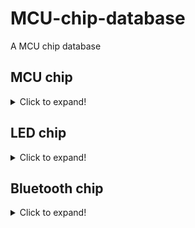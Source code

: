 # MCU-chip-database

A MCU chip database

## MCU chip
<details>
  <summary>Click to expand!</summary>

  ## Compatible MCU for SonixQMK

  | Company | MCU        | Rebrand company | Original Chip | Type         | Pin          |
  | ------- | ---------- | --------------- | ------------- |------------- | ------------ |
  | eVision | VS11K09A   | SONIX           | SN32F248      |ARM Cortex-M0 | LQFP 64 pins |
  | eVision | VS11K09A-1 | SONIX           | SN32F248B     |ARM Cortex-M0 | LQFP 64 pins |
  | eVision | VS11K13A   | SONIX           | SN32F268      |ARM Cortex-M0 | LQFP 48 pins |
  | eVision | VS11K15A   | SONIX           | SN32F268      |ARM Cortex-M0 | LQFP 48 pins |
  | eVision | VS11K16A   | SONIX           | SN32F268      |ARM Cortex-M0 | LQFP 48 pins |
  | eVision | VS11K17A   | SONIX           | SN32F268      |ARM Cortex-M0 | LQFP 48 pins |
  | eVision | VS11K20A   | SONIX           | SN32F268      |ARM Cortex-M0 | LQFP 48 pins |
  | HFD     | HFD2201KBA | SONIX           | SN32F248B     |ARM Cortex-M0 | LQFP 64 pins |
  | HFD     | HFD48KP500 | SONIX           | SN32F268      |ARM Cortex-M0 | LQFP 48 pins |
  | HFD     | HFD64KG800 | SONIX           | SN32F248B     |ARM Cortex-M0 | LQFP 64 pins |
  | HFD     | HFD7701KBA | SONIX           | SN32F248B     |ARM Cortex-M0 | LQFP 64 pins |
  | SONIX   | SN32F248   | No              |               |ARM Cortex-M0 | LQFP 64 pins |
  | SONIX   | SN32F248B  | No              |               |ARM Cortex-M0 | LQFP 64 pins |
  | SONIX   | SN32F268   | No              |               |ARM Cortex-M0 | LQFP 48 pins |
  |         |            |                 |               |              |              |
  
  ## Not Compatible MCU for SonixQMK

  | Company            | MCU           | Rebrand company | Original Chip | Type         | Pin          |
  | ------------------ | ------------- | --------------- | ------------- |------------- | ------------ |
  | eVision            | VS11K18A      | SONIX           | SN8P2267CF    |SONIX 8bit    | LQFP 48 pins |
  | eVision            | VS11K28A      | WCH             | CH555L        |Intel 8051    | LQFP 48 pins |
  | Beiying            | BYK816        | SinoWealth      | SH68F90       |Intel 8051    | LQFP 64 pins |
  | Beiying            | BYK830        | SinoWealth      | SH68F83       |Intel 8051    | LQFP 48 pins |
  | Beiying            | BYK916        | SinoWealth      | SH68F90       |Intel 8051    | LQFP 64 pins |
  | Nuvoton            | NUC121SC2AE   | No              |               |ARM Cortex-M0 | LQFP 64 pins |
  | Nuvoton            | NUC123        | No              |               |ARM Cortex-M0 | LQFP 48 pins |
  | Semitek            | SE32F08L64    | No              |               |ARM Cortex-M3 | LQFP 64 pins |
  | SinoWealth         | SH68F83       | No              |               |Intel 8051    | LQFP 48 pins |
  | SinoWealth         | SH68F90       | No              |               |Intel 8051    | LQFP 64 pins |
  | STMicroelectronics | STM32F072C8T6 | No              |               |ARM Cortex-M0 | LQFP 48 pins |
  | Unknown            | M103CB        | Nuvoton         | NUC123LD4AN   |ARM Cortex-M0 | LQFP 48 pins |
  |                    |               |                 |               |              |              |
</details>

## LED chip
<details>
  <summary>Click to expand!</summary>

  ## I2C Interface

  | Company | MCU        | Rebrand company | Original Chip |Type          | Pin          |
  | ------- | ---------- | --------------- | ------------- |------------- | ------------ |
  | eVision | VS12L03A   | SONIX           | SLED1734X     |LED Control   | SSOP 28 pins |
  | HFD     | HFD5501LCQ | SONIX           | SNLED27351J   |LED Control   | QFN 40 pins  |
  | Unknown | CKLED2001  | SONIX           | SNLED27351J   |LED Control   | QFN 40 pins  |
  | SONIX   | SLED1734X  | No              |               |LED Control   | SSOP 28 pins |
  | SONIX   | SNLED2734X | No              |               |LED Control   | SSOP 28 pins |
  | SONIX   | SNLED2735  | No              |               |LED Control   | LQFP 48 pins |
  | SONIX   | SNLED27351J| No              |               |LED Control   | LQFP 48 pins |
  |         |            |                 |               |              |              |

  ## SPI Interface

  | Company | MCU        | Rebrand company | Original Chip | Type          | Pin          |
  | ------- | ---------- | --------------- | ------------- |------------- | ------------ |
  | eVision | VS12L17A   | SONIX           | SLED1734X     |LED Control   | SSOP 28 pins |
  | HFD     | HFD5501LCQ | SONIX           | SNLED27351J   |LED Control   | QFN 40 pins  |
  | Unknown | CKLED2001  | SONIX           | SNLED27351J   |LED Control   | QFN 40 pins  |
  | SONIX   | SNLED2734X | No              |               |LED Control   | SSOP 28 pins |
  | SONIX   | SNLED2735  | No              |               |LED Control   | LQFP 48 pins |
  | SONIX   | SNLED27351J| No              |               |LED Control   | LQFP 48 pins |
  |         |            |                 |               |              |              |

</details>

## Bluetooth chip
<details>
  <summary>Click to expand!</summary>

  ## Temporary

  | Company | MCU       | Rebrand company | Type          | Pin          |
  | ------- | --------- | --------------- | ------------- | ------------ |
  |         |           |                 |               |              |
</details>